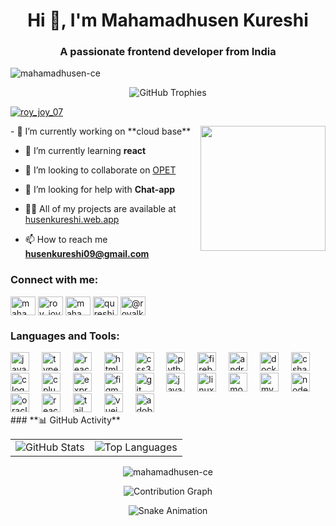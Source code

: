 <h1 align="center">Hi 👋, I'm Mahamadhusen Kureshi</h1>
<h3 align="center">A passionate frontend developer from India</h3>

<p align="left"> <img src="https://komarev.com/ghpvc/?username=mahamadhusen-ce&label=Profile%20views&color=0e75b6&style=flat" alt="mahamadhusen-ce" /> </p>

<p align="center">
  <img src="https://github-profile-trophy.vercel.app/?username=mahamadhusen-ce&theme=darkhub&column=4&margin-w=15&margin-h=15" alt="GitHub Trophies" />
</p>

<p align="left"> <a href="https://twitter.com/roy_joy_07" target="blank"><img src="https://img.shields.io/twitter/follow/husenkureshi?logo=twitter&style=for-the-badge" alt="roy_joy_07" /></a> </p>
<img align="right" height="200" src="https://gifdb.com/images/high/jujutsu-kaisen-satoru-gojo-frolic-bgi6v62j3dpb17nx.gif"  />
- 🔭 I’m currently working on **cloud base**

- 🌱 I’m currently learning **react**

- 👯 I’m looking to collaborate on [OPET](https://opet-a5e93.web.app/)

- 🤝 I’m looking for help with **Chat-app**

- 👨‍💻 All of my projects are available at [husenkureshi.web.app](husenkureshi.web.app)

- 📫 How to reach me **husenkureshi09@gmail.com**

<h3 align="left">Connect with me:</h3>
<p align="left">
<a href="https://dev.to/mahamadhusen_kureshi_f2ce" target="blank"><img align="center" src="https://raw.githubusercontent.com/rahuldkjain/github-profile-readme-generator/master/src/images/icons/Social/devto.svg" alt="mahamadhusen_kureshi_f2ce" height="30" width="40" /></a>
<a href="https://twitter.com/roy_joy_07" target="blank"><img align="center" src="https://raw.githubusercontent.com/rahuldkjain/github-profile-readme-generator/master/src/images/icons/Social/twitter.svg" alt="roy_joy_07" height="30" width="40" /></a>
<a href="https://linkedin.com/in/mahamadhusen-kuresh" target="blank"><img align="center" src="https://raw.githubusercontent.com/rahuldkjain/github-profile-readme-generator/master/src/images/icons/Social/linked-in-alt.svg" alt="mahamadhusen-kuresh" height="30" width="40" /></a>
<a href="https://instagram.com/qureshi_hussain_07" target="blank"><img align="center" src="https://raw.githubusercontent.com/rahuldkjain/github-profile-readme-generator/master/src/images/icons/Social/instagram.svg" alt="qureshi_hussain_07" height="30" width="40" /></a>
<a href="https://medium.com/@royalkureshio7" target="blank"><img align="center" src="https://raw.githubusercontent.com/rahuldkjain/github-profile-readme-generator/master/src/images/icons/Social/medium.svg" alt="@royalkureshio7" height="30" width="40" /></a>
</p>

<h3 align="left">Languages and Tools:</h3>
<div align="left">
  <!-- JavaScript -->
  <img src="https://cdn.jsdelivr.net/gh/devicons/devicon/icons/javascript/javascript-original.svg" height="30" alt="javascript logo" />
  <img width="12" />
  <!-- TypeScript -->
  <img src="https://cdn.jsdelivr.net/gh/devicons/devicon/icons/typescript/typescript-original.svg" height="30" alt="typescript logo" />
  <img width="12" />
  <!-- React -->
  <img src="https://cdn.jsdelivr.net/gh/devicons/devicon/icons/react/react-original.svg" height="30" alt="react logo" />
  <img width="12" />
  <!-- HTML5 -->
  <img src="https://cdn.jsdelivr.net/gh/devicons/devicon/icons/html5/html5-original.svg" height="30" alt="html5 logo" />
  <img width="12" />
  <!-- CSS3 -->
  <img src="https://cdn.jsdelivr.net/gh/devicons/devicon/icons/css3/css3-original.svg" height="30" alt="css3 logo" />
  <img width="12" />
  <!-- Python -->
  <img src="https://cdn.jsdelivr.net/gh/devicons/devicon/icons/python/python-original.svg" height="30" alt="python logo" />
  <img width="12" />
  <!-- Firebase -->
  <img src="https://cdn.jsdelivr.net/gh/devicons/devicon/icons/firebase/firebase-original.svg" height="30" alt="firebase logo" />
  <img width="12" />
  <!-- Android -->
  <img src="https://cdn.jsdelivr.net/gh/devicons/devicon/icons/android/android-original.svg" height="30" alt="android logo" />
  <img width="12" />
  <!-- Docker -->
  <img src="https://cdn.jsdelivr.net/gh/devicons/devicon/icons/docker/docker-original.svg" height="30" alt="docker logo" />
  <img width="12" />
  <!-- C# -->
  <img src="https://cdn.jsdelivr.net/gh/devicons/devicon/icons/csharp/csharp-original.svg" height="30" alt="csharp logo" />
  <img width="12" />
  <!-- C -->
  <img src="https://cdn.jsdelivr.net/gh/devicons/devicon/icons/c/c-original.svg" height="30" alt="c logo" />
  <img width="12" />
  <!-- C++ -->
  <img src="https://cdn.jsdelivr.net/gh/devicons/devicon/icons/cplusplus/cplusplus-original.svg" height="30" alt="cplusplus logo" />
  <img width="12" />
  <!-- Express.js -->
  <img src="https://cdn.jsdelivr.net/gh/devicons/devicon/icons/express/express-original.svg" height="30" alt="express logo" />
  <img width="12" />
  <!-- Figma -->
  <img src="https://cdn.jsdelivr.net/gh/devicons/devicon/icons/figma/figma-original.svg" height="30" alt="figma logo" />
  <img width="12" />
  <!-- Git -->
  <img src="https://cdn.jsdelivr.net/gh/devicons/devicon/icons/git/git-original.svg" height="30" alt="git logo" />
  <img width="12" />
  <!-- Java -->
  <img src="https://cdn.jsdelivr.net/gh/devicons/devicon/icons/java/java-original.svg" height="30" alt="java logo" />
  <img width="12" />
  <!-- Linux -->
  <img src="https://cdn.jsdelivr.net/gh/devicons/devicon/icons/linux/linux-original.svg" height="30" alt="linux logo" />
  <img width="12" />
  <!-- MongoDB -->
  <img src="https://cdn.jsdelivr.net/gh/devicons/devicon/icons/mongodb/mongodb-original.svg" height="30" alt="mongodb logo" />
  <img width="12" />
  <!-- MySQL -->
  <img src="https://cdn.jsdelivr.net/gh/devicons/devicon/icons/mysql/mysql-original.svg" height="30" alt="mysql logo" />
  <img width="12" />
  <!-- Node.js -->
  <img src="https://cdn.jsdelivr.net/gh/devicons/devicon/icons/nodejs/nodejs-original.svg" height="30" alt="nodejs logo" />
  <img width="12" />
  <!-- Oracle -->
  <img src="https://cdn.jsdelivr.net/gh/devicons/devicon/icons/oracle/oracle-original.svg" height="30" alt="oracle logo" />
  <img width="12" />
  <!-- React Native -->
  <img src="https://cdn.jsdelivr.net/gh/devicons/devicon/icons/react/react-original.svg" height="30" alt="react native logo" />
  <img width="12" />
  <!-- Tailwind CSS -->
  <img src="https://cdn.jsdelivr.net/gh/devicons/devicon/icons/tailwindcss/tailwindcss-original.svg" height="30" alt="tailwindcss logo" />
  <img width="12" />
  <!-- Vue.js -->
  <img src="https://cdn.jsdelivr.net/gh/devicons/devicon/icons/vuejs/vuejs-original.svg" height="30" alt="vuejs logo" />
  <img width="12" />
  <!-- Adobe XD -->
  <img src="https://cdn.jsdelivr.net/gh/devicons/devicon/icons/xd/xd-line.svg" height="30" alt="adobe xd logo" />
</div>
### **📊 GitHub Activity**

<div align="center">
  
<table>
  <tr>
    <td>
      <!-- GitHub Stats -->
      <img src="https://github-readme-stats.vercel.app/api?username=mahamadhusen-ce&show_icons=true&theme=radical&locale=en" alt="GitHub Stats" />
    </td>
    <td>
      <!-- Top Languages -->
      <img src="https://github-readme-stats.vercel.app/api/top-langs?username=mahamadhusen-ce&show_icons=true&theme=radical&locale=en&layout=compact" alt="Top Languages" />
    </td>
  </tr>
</table>

<!-- GitHub Streak -->
<p><img align="center" src="https://github-readme-streak-stats.herokuapp.com/?user=mahamadhusen-ce&" alt="mahamadhusen-ce" /></p>

<!-- GitHub Contribution Graph -->
<p align="center">
  <img src="https://github-readme-activity-graph.vercel.app/graph?username=mahamadhusen-ce&bg_color=141321&color=ffffff&line=ff6b6b&point=9b59b6&area=true&hide_border=true" alt="Contribution Graph" />
</p>
<p align="center">
  <img src="https://raw.githubusercontent.com/mahamadhusen-ce/mahamadhusen-ce/main/dist/snake.svg" alt="Snake Animation" />
</p>


</div>
